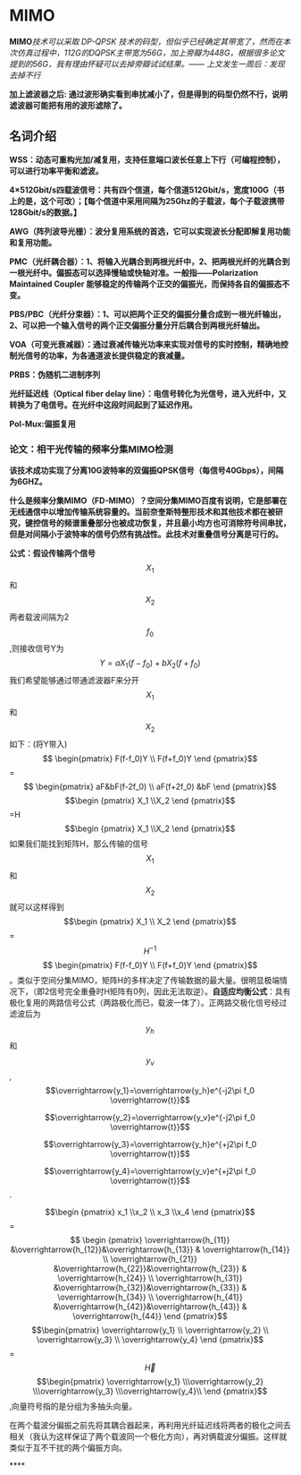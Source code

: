 # MIMO

**MIMO**_技术可以采取 DP-QPSK 技术的码型，但似乎已经确定其带宽了，然而在本次仿真过程中，112G的DQPSK主带宽为56G，加上旁瓣为448G，根据很多论文提到的56G，我有理由怀疑可以去掉旁瓣试试结果。—— 上文发生一周后：发现去掉不行_

**加上滤波器之后: 通过波形确实看到串扰减小了，但是得到的码型仍然不行，说明滤波器可能把有用的波形滤除了。**

## **名词介绍**

**WSS：动态可重构光加/减复用，支持任意端口波长任意上下行（可编程控制），可以进行功率平衡和滤波。**

**4×512Gbit/s四载波信号：共有四个信道，每个信道512Gbit/s，宽度100G（书上的是，这个可改）；【每个信道中采用间隔为25Ghz的子载波，每个子载波携带128Gbit/s的数据。】**

**AWG（阵列波导光栅）：波分复用系统的首选，它可以实现波长分配即解复用功能和复用功能。**

**PMC（光纤耦合器）：1、将输入光耦合到两根光纤中，2、把两根光纤的光耦合到一根光纤中。偏振态可以选择慢轴或快轴对准。一般指——Polarization Maintained Coupler 能够稳定的传输两个正交的偏振光，而保持各自的偏振态不变。**

**PBS/PBC（光纤分束器）：1、可以把两个正交的偏振分量合成到一根光纤输出，2、可以把一个输入信号的两个正交偏振分量分开后耦合到两根光纤输出。**

**VOA（可变光衰减器）：通过衰减传输光功率来实现对信号的实时控制，精确地控制光信号的功率，为各通道波长提供稳定的衰减量。**

**PRBS：伪随机二进制序列**

**光纤延迟线（Optical fiber delay line）：电信号转化为光信号，进入光纤中，又转换为了电信号。在光纤中这段时间起到了延迟作用。**

**Pol-Mux:偏振复用**

### **论文：相干光传输的频率分集MIMO检测**

**该技术成功实现了分离10G波特率的双偏振QPSK信号（每信号40Gbps），间隔为6GHZ。**

**什么是频率分集MIMO（FD-MIMO）？空间分集MIMO百度有说明，它是部署在无线通信中以增加传输系统容量的。当前奈奎斯特整形技术和其他技术都在被研究，键控信号的频谱重叠部分也被成功恢复，并且最小均方也可消除符号间串扰，但是对间隔小于波特率的信号仍然有挑战性。此技术对重叠信号分离是可行的。**

**公式：假设传输两个信号**$$X_1$$和$$X_2$$两者载波间隔为2$$f_0$$,则接收信号Y为$$Y=aX_1(f-f_0)+bX_2(f+f_0)$$我们希望能够通过带通滤波器F来分开$$X_1$$和$$X_2$$如下：\(将Y带入\)$$ \begin{pmatrix} F(f-f_0)Y \\ F(f+f_0)Y \end {pmatrix}$$=$$ \begin{pmatrix} aF&bF(f-2f_0) \\ aF(f+2f_0) &bF \end {pmatrix}$$$$\begin {pmatrix} X_1 \\X_2 \end {pmatrix}$$=H$$\begin {pmatrix} X_1 \\X_2 \end {pmatrix}$$如果我们能找到矩阵H，那么传输的信号$$X_1$$和$$X_2$$就可以这样得到$$\begin {pmatrix} X_1 \\ X_2 \end {pmatrix}$$=$$H^{-1}$$$$ \begin{pmatrix} F(f-f_0)Y \\ F(f+f_0)Y \end {pmatrix}$$。类似于空间分集MIMO，矩阵H的多样决定了传输数据的最大量。很明显极端情况下，（即2信号完全重叠时H矩阵有0列，因此无法取逆）。**自适应均衡公式**：具有极化复用的两路信号公式（两路极化而已，载波一体了）。正两路交极化信号经过滤波后为$$y_h$$和$$y_v$$,$$\overrightarrow{y_1}=\overrightarrow{y_h}e^{-j2\pi f_0 \overrightarrow{t}}$$

$$\overrightarrow{y_2}=\overrightarrow{y_v}e^{-j2\pi f_0 \overrightarrow{t}}$$

$$\overrightarrow{y_3}=\overrightarrow{y_h}e^{+j2\pi f_0 \overrightarrow{t}}$$

$$\overrightarrow{y_4}=\overrightarrow{y_v}e^{+j2\pi f_0 \overrightarrow{t}}$$.

$$\begin {pmatrix} x_1 \\x_2 \\ x_3 \\x_4 \end {pmatrix}$$=$$ \begin {pmatrix} \overrightarrow{h_{11}} &\overrightarrow{h_{12}}&\overrightarrow{h_{13}} & \overrightarrow{h_{14}} \\ \overrightarrow{h_{21}} &\overrightarrow{h_{22}}&\overrightarrow{h_{23}} & \overrightarrow{h_{24}} \\  \overrightarrow{h_{31}} &\overrightarrow{h_{32}}&\overrightarrow{h_{33}} & \overrightarrow{h_{34}} \\  \overrightarrow{h_{41}} &\overrightarrow{h_{42}}&\overrightarrow{h_{43}} & \overrightarrow{h_{44}}   \end {pmatrix}$$$$\begin{pmatrix} \overrightarrow{y_1} \\  \overrightarrow{y_2} \\  \overrightarrow{y_3} \\  \overrightarrow{y_4}  \end {pmatrix}$$=$$\overrightarrow H$$$$\begin{pmatrix} \overrightarrow{y_1}  \\\overrightarrow{y_2}  \\\overrightarrow{y_3}  \\\overrightarrow{y_4}\\ \end {pmatrix}$$,向量符号指的是分组为多抽头向量。

在两个载波分偏振之前先将其耦合器起来，再利用光纤延迟线将两者的极化之间去相关（我认为这样保证了两个载波同一个极化方向），再对俩载波分偏振。这样就类似于互不干扰的两个偏振方向。

\*\*\*\*

